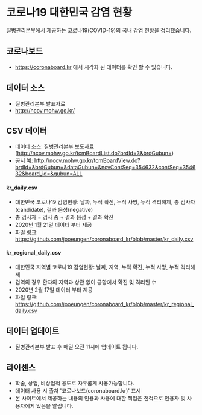 # 코로나19 대한민국 감염 현황 
질병관리본부에서 제공하는 코로나19(COVID-19)의 국내 감염 현황을 정리했습니다. 

## 코로나보드
- https://coronaboard.kr 에서 시각화 된 데이터를 확인 할 수 있습니다. 

## 데이터 소스 
- 질병관리본부 발표자료 
- http://ncov.mohw.go.kr/

## CSV 데이터 
- 데이터 소스: 질병관리본부 보도자료 (http://ncov.mohw.go.kr/tcmBoardList.do?brdId=3&brdGubun=)
- 공시 예: http://ncov.mohw.go.kr/tcmBoardView.do?brdId=&brdGubun=&dataGubun=&ncvContSeq=354632&contSeq=354632&board_id=&gubun=ALL

#### kr_daily.csv
- 대한민국 코로나19 감염현황: 날짜, 누적 확진, 누적 사망, 누적 격리해제, 총 검사자(candidate), 결과 음성(negative)
- 총 검사자 = 검사 중 + 결과 음성 + 결과 확진
- 2020년 1월 21일 데이터 부터 제공 
- 파일 링크: https://github.com/jooeungen/coronaboard_kr/blob/master/kr_daily.csv

#### kr_regional_daily.csv
- 대한민국 지역별 코로나19 감염현황: 날짜, 지역, 누적 확진, 누적 사망, 누적 격리해제
- 검역의 경우 환자의 지역과 상관 없이 공항에서 확진 및 격리된 수 
- 2020년 2월 17일 데이터 부터 제공 
- 파일 링크: https://github.com/jooeungen/coronaboard_kr/blob/master/kr_regional_daily.csv

## 데이터 업데이트 
- 질병관리본부 발표 후 매일 오전 11시에 업데이트 됩니다. 

## 라이센스 
- 학술, 상업, 비상업적 용도로 자유롭게 사용가능합니다. 
- 데이터 사용 시 출처 '코로나보드(coronaboard.kr)' 표시
- 본 사이트에서 제공하는 내용의 인용과 사용에 대한 책임은 전적으로 인용자 및 사용자에게 있음을 알립니다.
